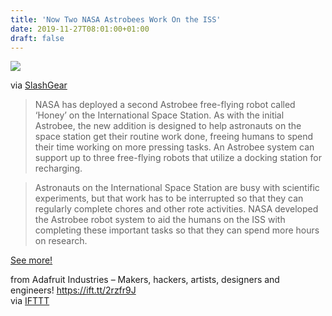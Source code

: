 ```yaml
---
title: 'Now Two NASA Astrobees Work On the ISS'
date: 2019-11-27T08:01:00+01:00
draft: false
---
```


![](https://cdn-blog.adafruit.com/uploads/2019/11/honey_astrobee_main-1280x720-600x338.jpg)

via [SlashGear](https://www.slashgear.com/now-there-are-two-nasa-flying-astrobee-robots-working-on-the-iss-26601588/)

> NASA has deployed a second Astrobee free-flying robot called ‘Honey’ on the International Space Station. As with the initial Astrobee, the new addition is designed to help astronauts on the space station get their routine work done, freeing humans to spend their time working on more pressing tasks. An Astrobee system can support up to three free-flying robots that utilize a docking station for recharging.

> Astronauts on the International Space Station are busy with scientific experiments, but that work has to be interrupted so that they can regularly complete chores and other rote activities. NASA developed the Astrobee robot system to aid the humans on the ISS with completing these important tasks so that they can spend more hours on research.

[See more!](https://www.slashgear.com/now-there-are-two-nasa-flying-astrobee-robots-working-on-the-iss-26601588/)

  
  
from Adafruit Industries – Makers, hackers, artists, designers and engineers! https://ift.tt/2rzfr9J  
via [IFTTT](https://ifttt.com/?ref=da&site=blogger)